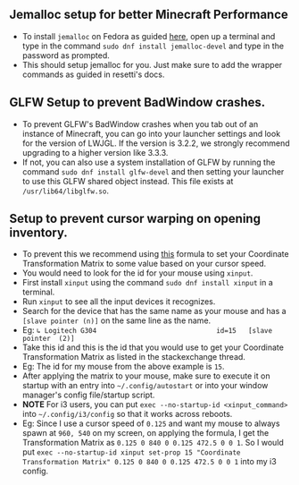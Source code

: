 ## Jemalloc setup for better Minecraft Performance

- To install `jemalloc` on Fedora as guided [here](https://github.com/tesselslate/resetti/blob/main/doc/optimization.md#malloc-improvements), open up a terminal and type in the command `sudo dnf install jemalloc-devel` and type in the password as prompted.
- This should setup jemalloc for you. Just make sure to add the wrapper commands as guided in resetti's docs.

## GLFW Setup to prevent BadWindow crashes.

- To prevent GLFW's BadWindow crashes when you tab out of an instance of Minecraft, you can go into your launcher settings and look for the version of LWJGL. If the version is 3.2.2, we strongly recommend upgrading to a higher version like 3.3.3.
- If not, you can also use a system installation of GLFW by running the command `sudo dnf install glfw-devel` and then setting your launcher to use this GLFW shared object instead. This file exists at `/usr/lib64/libglfw.so`.

## Setup to prevent cursor warping on opening inventory.

- To prevent this we recommend using [this](https://unix.stackexchange.com/questions/491531/how-to-avoid-mouse-cursor-jumping-while-using-xinput-coordinate-transformation-m/639730#639730) formula to set your Coordinate Transformation Matrix to some value based on your cursor speed.
- You would need to look for the id for your mouse using `xinput`.
- First install `xinput` using the command `sudo dnf install xinput` in a terminal.
- Run `xinput` to see all the input devices it recognizes.
- Search for the device that has the same name as your mouse and has a `[slave pointer (n)]` on the same line as the name.
- Eg: `↳ Logitech G304                           	id=15	[slave  pointer  (2)]`
- Take this id and this is the id that you would use to get your Coordinate Transformation Matrix as listed in the stackexchange thread.
- Eg: The id for my mouse from the above example is `15`.
- After applying the matrix to your mouse, make sure to execute it on startup with an entry into `~/.config/autostart` or into your window manager's config file/startup script.
- **NOTE** For i3 users, you can put `exec --no-startup-id <xinput_command>` into `~/.config/i3/config` so that it works across reboots.
- Eg: Since I use a cursor speed of `0.125` and want my mouse to always spawn at `960, 540` on my screen, on applying the formula, I get the Transformation Matrix as `0.125 0 840 0 0.125 472.5 0 0 1`. So I would put `exec --no-startup-id xinput set-prop 15 "Coordinate Transformation Matrix" 0.125 0 840 0 0.125 472.5 0 0 1` into my i3 config.
